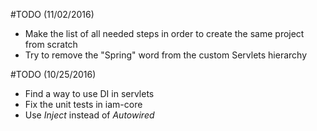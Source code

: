 #TODO (11/02/2016)
* Make the list of all needed steps in order to create the same project from scratch
* Try to remove the "Spring" word from the custom Servlets hierarchy 



#TODO (10/25/2016)
* Find a way to use DI in servlets
* Fix the unit tests in iam-core
* Use _Inject_ instead of _Autowired_
